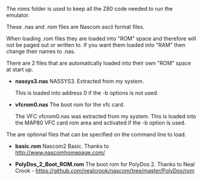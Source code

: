 The roms folder is used to keep all the Z80 code needed to run the emulator.

These .nas and .rom files are Nascom ascii format files.

When loading .rom files they are loaded into "ROM" space and therefore will not be paged out or written to. If you want them loaded into "RAM" then change their names to .nas.

There are 2 files that are automatically loaded into their own "ROM" space at start up.

* **nassys3.nas** NASSYS3.  Extracted from my system. 

    This is loaded into address 0 if the -b options is not used.

* **vfcrom0.nas** The boot rom for the vfc card.

    The VFC vfcrom0.nas was extracted from my system.
    This is loaded into the MAP80 VFC card rom area and activated if the -b option is used.
    
The are optional files that can be specified on the command line to load.

* **basic.rom** Nascom2 Basic. Thanks to http://www.nascomhomepage.com/ 

* **PolyDos_2_Boot_ROM.rom** The boot rom for PolyDos 2.
    Thanks to Neal Crook - https://github.com/nealcrook/nascom/tree/master/PolyDos/rom



